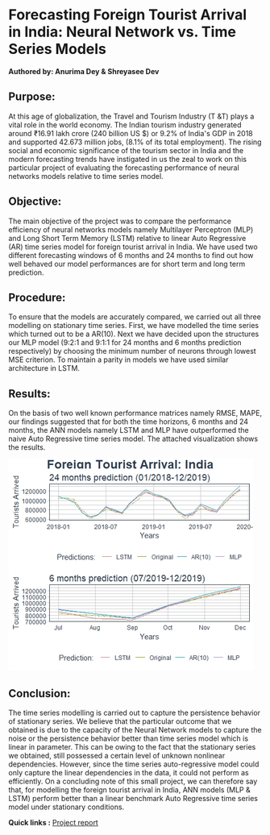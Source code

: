 # Forecasting Foreign Tourist Arrival in India: Neural Network vs. Time Series Models
**Authored by: Anurima Dey & Shreyasee Dev**

## Purpose:

At this age of globalization, the Travel and Tourism Industry (T &T) plays a vital role in the world economy. The Indian tourism industry generated around ₹16.91 lakh crore (240 billion US $) or 9.2% of India's GDP in 2018 and supported 42.673 million jobs, (8.1% of its total employment). The rising social and economic significance of the tourism sector in India and the modern forecasting trends have instigated in us the zeal to work on this particular project of evaluating the forecasting performance of neural networks models relative to time series model.

## Objective: 

The main objective of the project was to compare the performance efficiency of neural networks models namely Multilayer Perceptron (MLP) and Long Short Term Memory (LSTM) relative to linear Auto Regressive (AR) time series model for foreign tourist arrival in India. We have used two different forecasting windows of 6 months and 24 months to find out how well behaved our model performances are for short term and long term prediction. 

## Procedure: 

To ensure that the models are accurately compared, we carried out all three modelling on stationary time series. First, we have modelled the time series which turned out to be a AR(10). Next we have decided upon the structures our MLP model (9:2:1 and 9:1:1 for 24 months and 6 months prediction respectively) by choosing the minimum number of neurons through lowest MSE criterion. To maintain a parity in models we have used similar architecture in LSTM.

## Results: 

On the basis of two well known performance matrices namely RMSE, MAPE, our findings suggested that for both the time horizons, 6 months and 24 months, the ANN models namely LSTM and MLP have outperformed the naive Auto Regressive time series model. The attached visualization shows the results. 

![](https://github.com/anu-coder/forecasting-FTA-timeseries-vs-DLmodels/blob/master/Images/Pred_plot.jpeg)

## Conclusion: 

The time series modelling is carried out to capture the persistence behavior of stationary series. We believe that the particular outcome that we obtained is due to the capacity of the Neural Network models to capture the noise or the persistence behavior better than time series model which is linear in parameter. This can be owing to the fact that the stationary series we obtained, still possessed a  certain level of unknown nonlinear dependencies. However, since the time series auto-regressive model could only capture the linear dependencies in the data, it could not perform as efficiently. On a concluding note of this small project, we can therefore say that, for modelling the foreign tourist arrival in India, ANN models (MLP & LSTM) perform better than a linear benchmark Auto Regressive time series model under stationary conditions. 

**Quick links :** [Project report](https://github.com/anu-coder/forecasting-FTA-timeseries-vs-DLmodels/blob/master/plots%20and%20project%20report/Shreyasee_Anurima_Project_ISINE_file.pdf)

